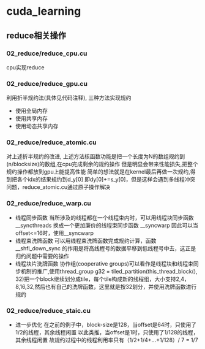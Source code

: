 # cuda_learning

## reduce相关操作
### 02_reduce/reduce_cpu.cu
cpu实现reduce
### 02_reduce/reduce_gpu.cu
利用折半规约法(具体见代码注释), 三种方法实现规约
- 使用全局内存
- 使用共享内存
- 使用动态共享内存
### 02_reduce/reduce_atomic.cu
对上述折半规约的改进, 上述方法核函数功能是把一个长度为N的数组规约到(n/blocksize)的数组,在cpu完成剩余的规约操作
但是明显会带来性能损失,把整个规约操作都放到gpu上能提高性能
简单的想法就是在kernel最后再做一次规约,得到把各个idx的结果规约到d_y[0]
即dy[0]+=s_y[0]，但是这样会遇到多线程冲突问题，reduce_atomic.cu通过原子操作解决
### 02_reduce/reduce_warp.cu
- 线程同步函数
    当所涉及的线程都在一个线程束内时，可以用线程块同步函数__syncthreads 换成一个更加廉价的线程束同步函数 __syncwarp
    因此可以当offset<=16时，使用__syncwarp
- 线程束洗牌函数
    可以用线程束洗牌函数完成规约计算，函数 __shfl_down_sync 的作用是将高线程号的数据平移到低线程号中去，这正是归约问题中需要的操作
- 线程块片洗牌函数
    协作组(cooperative groups)可以看作是线程块和线程束同步机制的推广,使用thread_group g32 = tiled_partition(this_thread_block(), 32)把一个block继续划分成tile，每个tile构成新的线程组，大小支持2,4，8,16,32,然后也有自己的洗牌函数，这里就是按32划分，并使用洗牌函数进行规约
### 02_reduce/reduce_staic.cu
- 进一步优化
    在之前的例子中，block-size是128，当offset是64时，只使用了1/2的线程，其余线程闲置
    以此类推，当offset是1时，只使用了1/128的线程，其余线程闲置
    故规约过程中的线程利用率只有（1/2+1/4+...+1/128）/ 7 = 1/7 